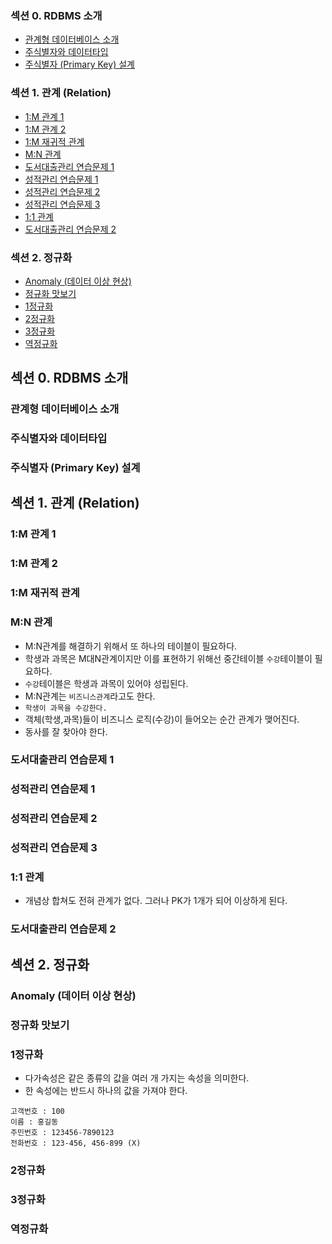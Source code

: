 ### 섹션 0. RDBMS 소개

- [관계형 데이터베이스 소개](#관계형-데이터베이스-소개)
- [주식별자와 데이터타입](#주식별자와-데이터타입)
- [주식별자 (Primary Key) 설계](#주식별자-primary-key-설계)

### 섹션 1. 관계 (Relation)

- [1:M 관계 1](#1m-관계-1)
- [1:M 관계 2](#1m-관계-2)
- [1:M 재귀적 관계](#1m-재귀적-관계)
- [M:N 관계](#mn-관계)
- [도서대출관리 연습문제 1](#도서대출관리-연습문제-1)
- [성적관리 연습문제 1](#성적관리-연습문제-1)
- [성적관리 연습문제 2](#성적관리-연습문제-2)
- [성적관리 연습문제 3](#성적관리-연습문제-3)
- [1:1 관계](#1-관계)
- [도서대출관리 연습문제 2](#도서대출관리-연습문제-2)

### 섹션 2. 정규화

- [Anomaly (데이터 이상 현상)](#anomaly-데이터-이상-현상)
- [정규화 맛보기](#정규화-맛보기)
- [1정규화](#1정규화)
- [2정규화](#2정규화)
- [3정규화](#3정규화)
- [역정규화](#역정규화)

## 섹션 0. RDBMS 소개

### 관계형 데이터베이스 소개

### 주식별자와 데이터타입

### 주식별자 (Primary Key) 설계

## 섹션 1. 관계 (Relation)

### 1:M 관계 1

### 1:M 관계 2

### 1:M 재귀적 관계

### M:N 관계

- M:N관계를 해결하기 위해서 또 하나의 테이블이 필요하다.
- 학생과 과목은 M대N관계이지만 이를 표현하기 위해선 중간테이블 `수강`테이블이 필요하다.
- `수강`테이블은 학생과 과목이 있어야 성립된다.
- M:N관계는 `비즈니스관계`라고도 한다.
- `학생이 과목을 수강한다.`
- 객체(학생,과목)들이 비즈니스 로직(수강)이 들어오는 순간 관계가 맺어진다.
- 동사를 잘 찾아야 한다.

### 도서대출관리 연습문제 1

### 성적관리 연습문제 1

### 성적관리 연습문제 2

### 성적관리 연습문제 3

### 1:1 관계

- 개념상 합쳐도 전혀 관계가 없다. 그러나 PK가 1개가 되어 이상하게 된다.

### 도서대출관리 연습문제 2

## 섹션 2. 정규화

### Anomaly (데이터 이상 현상)

### 정규화 맛보기

### 1정규화

- 다가속성은 같은 종류의 값을 여러 개 가지는 속성을 의미한다.
- 한 속성에는 반드시 하나의 값을 가져야 한다.

```text
고객번호 : 100
이름 : 홍길동
주민번호 : 123456-7890123
전화번호 : 123-456, 456-899 (X)
```

### 2정규화

### 3정규화

### 역정규화
